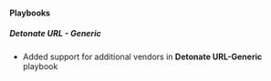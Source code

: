 #### Playbooks

##### Detonate URL - Generic

- Added support for additional vendors in **Detonate URL-Generic** playbook
